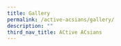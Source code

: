 ```yaml
---
title: Gallery
permalink: /active-acsians/gallery/
description: ""
third_nav_title: ACtive ACsians
---
```

